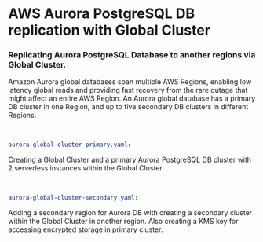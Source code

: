 # AWS Aurora PostgreSQL DB replication with Global Cluster

### Replicating Aurora PostgreSQL Database to another regions via Global Cluster.  
Amazon Aurora global databases span multiple AWS Regions, enabling low latency global reads and providing fast recovery from the rare outage that might affect an entire AWS Region. An Aurora global database has a primary DB cluster in one Region, and up to five secondary DB clusters in different Regions.  

&nbsp;  


```yaml
aurora-global-cluster-primary.yaml:  
```
Creating a Global Cluster and a primary Aurora PostgreSQL DB cluster with 2 serverless instances within the Global Cluster.  

&nbsp;  


```yaml
aurora-global-cluster-secondary.yaml:  
``` 
Adding a secondary region for Aurora DB with creating a secondary cluster within the Global Cluster in another region. Also creating a KMS key for accessing encrypted storage in primary cluster.    

&nbsp;  